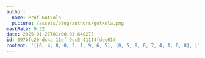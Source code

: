 ```yaml
---
author:
  name: Prof Gotkola
  picture: /assets/blog/authors/gotkola.png
maskRate: 0.32
date: 2025-01-27T01:00:01.640275
id: 097bfc20-dc4a-11ef-9cc5-41114fdec614
content: '[[0, 4, 8, 0, 3, 1, 9, 6, 5], [0, 5, 9, 0, 7, 4, 1, 0, 0], [1, 2, 0, 0, 0, 0, 4, 7, 8], [8, 3, 2, 0, 0, 6, 5, 0, 7], [4, 1, 0, 9, 2, 5, 0, 8, 3], [0, 6, 5, 0, 8, 0, 2, 1, 4], [2, 8, 6, 4, 9, 3, 7, 5, 1], [3, 7, 1, 0, 0, 2, 8, 4, 9], [0, 0, 0, 0, 1, 8, 3, 2, 0]]'
---
```

